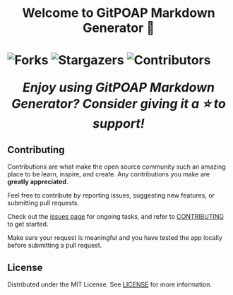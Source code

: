 <h1 align="center">Welcome to GitPOAP Markdown Generator 👋<h1>

![Forks](https://img.shields.io/github/forks/kamuik16/gitpoap-markdown-generator?style=social)
![Stargazers](https://img.shields.io/github/stars/kamuik16/gitpoap-markdown-generator?style=social)
![Contributors](https://img.shields.io/github/contributors/kamuik16/gitpoap-markdown-generator?color=dark-green)

<p align="center">
<i>Enjoy using GitPOAP Markdown Generator? Consider giving it a ⭐ to support!</i>
</p>

## Contributing

Contributions are what make the open source community such an amazing place to be learn, inspire, and create. Any contributions you make are **greatly appreciated**.

Feel free to contribute by reporting issues, suggesting new features, or submitting pull requests.

Check out the [issues page](https://github.com/kamuik16/gitpoap-markdown-generator/issues) for ongoing tasks, and refer to [CONTRIBUTING](./CONTRIBUTING.md) to get started.

Make sure your request is meaningful and you have tested the app locally before submitting a pull request.

## License

Distributed under the MIT License. See [LICENSE](https://github.com/kamuik16/gitpoap-markdown-generator/blob/main/LICENSE) for more information.
